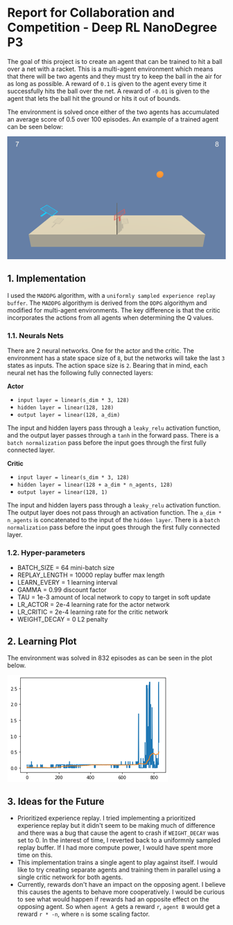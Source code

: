 # Report for Collaboration and Competition - Deep RL NanoDegree P3
The goal of this project is to create an agent that can be trained to hit a ball over a net with a racket. This is a multi-agent environment which means that there will be two agents and they must try to keep the ball in the air for as long as possible. A reward of `0.1` is given to the agent every time it successfully hits the ball over the net. A reward of `-0.01` is given to the agent that lets the ball hit the ground or hits it out of bounds.

The environment is solved once either of the two agents has accumulated an average score of 0.5 over 100 episodes. An example of a trained agent can be seen below:

![trained agent](./images/trained.gif)

## 1. Implementation
I used the `MADDPG` algorithm, with a `uniformly sampled experience replay buffer`. The `MADDPG` algorithym is derived from the `DDPG` algorithym and modified for multi-agent environments. The key difference is that the critic incorporates the actions from all agents when determining the Q values.

### 1.1. Neurals Nets
There are 2 neural networks. One for the actor and the critic. The environment has a state space size of `8`, but the networks will take the last `3` states as inputs. The action space size is `2`. Bearing that in mind, each neural net has the following fully connected layers:

**Actor**

-  `input layer = linear(s_dim * 3, 128)`
-  `hidden layer = linear(128, 128)`
-  `output layer = linear(128, a_dim)`

The input and hidden layers pass through a `leaky_relu` activation function, and the output layer passes through a `tanh` in the forward pass. There is a `batch normalization` pass before the input goes through the first fully connected layer.

**Critic**

-  `input layer = linear(s_dim * 3, 128)`
-  `hidden layer = linear(128 + a_dim * n_agents, 128)`
-  `output layer = linear(128, 1)`

The input and hidden layers pass through a `leaky_relu` activation function. The output layer does not pass through an activation function. The `a_dim * n_agents` is concatenated to the input of the `hidden layer`. There is a `batch normalization` pass before the input goes through the first fully connected layer.

### 1.2. Hyper-parameters
- BATCH_SIZE = 64 mini-batch size
- REPLAY_LENGTH = 10000 replay buffer max length
- LEARN_EVERY = 1 learning interval
- GAMMA = 0.99 discount factor
- TAU = 1e-3 amount of local network to copy to target in soft update
- LR_ACTOR = 2e-4 learning rate for the actor network
- LR_CRITIC = 2e-4 learning rate for the critic network
- WEIGHT_DECAY = 0 L2 penalty

## 2. Learning Plot
The environment was solved in 832 episodes as can be seen in the plot below.

![plot](./images/training_graph.png)

## 3. Ideas for the Future
- Prioritized experience replay. I tried implementing a prioritized experience replay but it didn't seem to be making much of difference and there was a bug that cause the agent to crash if `WEIGHT_DECAY` was set to 0. In the interest of time, I reverted back to a uniformnly sampled replay buffer. If I had more compute power, I would have spent more time on this.
- This implementation trains a single agent to play against itself. I would like to try creating separate agents and training them in parallel using a single critic network for both agents.
- Currently, rewards don't have an impact on the opposing agent. I believe this causes the agents to behave more cooperatively. I would be curious to see what would happen if rewards had an opposite effect on the opposing agent. So when `agent A` gets a reward `r`, `agent B` would get a reward `r * -n`, where `n` is some scaling factor.